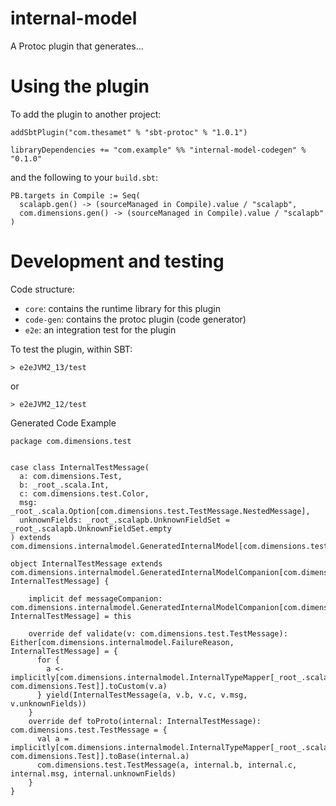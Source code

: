 # internal-model

A Protoc plugin that generates...

# Using the plugin

To add the plugin to another project:

```
addSbtPlugin("com.thesamet" % "sbt-protoc" % "1.0.1")

libraryDependencies += "com.example" %% "internal-model-codegen" % "0.1.0"
```

and the following to your `build.sbt`:
```
PB.targets in Compile := Seq(
  scalapb.gen() -> (sourceManaged in Compile).value / "scalapb",
  com.dimensions.gen() -> (sourceManaged in Compile).value / "scalapb"
)
```

# Development and testing

Code structure:
- `core`: contains the runtime library for this plugin
- `code-gen`: contains the protoc plugin (code generator)
- `e2e`: an integration test for the plugin

To test the plugin, within SBT:

```
> e2eJVM2_13/test
```

or 

```
> e2eJVM2_12/test
```

Generated Code Example
```
package com.dimensions.test


case class InternalTestMessage(
  a: com.dimensions.Test,
  b: _root_.scala.Int,
  c: com.dimensions.test.Color,
  msg: _root_.scala.Option[com.dimensions.test.TestMessage.NestedMessage],
  unknownFields: _root_.scalapb.UnknownFieldSet = _root_.scalapb.UnknownFieldSet.empty
) extends com.dimensions.internalmodel.GeneratedInternalModel[com.dimensions.test.TestMessage]

object InternalTestMessage extends com.dimensions.internalmodel.GeneratedInternalModelCompanion[com.dimensions.test.TestMessage, InternalTestMessage] {

    implicit def messageCompanion: com.dimensions.internalmodel.GeneratedInternalModelCompanion[com.dimensions.test.TestMessage, InternalTestMessage] = this
    
    override def validate(v: com.dimensions.test.TestMessage): Either[com.dimensions.internalmodel.FailureReason, InternalTestMessage] = {
      for {
        a <- implicitly[com.dimensions.internalmodel.InternalTypeMapper[_root_.scala.Predef.String, com.dimensions.Test]].toCustom(v.a)
      } yield(InternalTestMessage(a, v.b, v.c, v.msg, v.unknownFields))
    }
    override def toProto(internal: InternalTestMessage): com.dimensions.test.TestMessage = {
      val a = implicitly[com.dimensions.internalmodel.InternalTypeMapper[_root_.scala.Predef.String, com.dimensions.Test]].toBase(internal.a)
      com.dimensions.test.TestMessage(a, internal.b, internal.c, internal.msg, internal.unknownFields)
    }
}
```